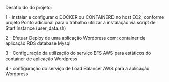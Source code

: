 Desafio do do projeto:

1 - Instalar e configurar o DOCKER ou CONTAINERD no host EC2; conforme
projeto Ponto adicional para o trabalho utilizar a instalação via script de
Start Instance (user_data.sh)

2 - Efetuar Deploy de uma aplicação Wordpress com:
container de aplicação RDS database Mysql

3 - Configuração da utilização do serviço EFS AWS para estáticos
do container de aplicação Wordpress

4 - configuração do serviço de Load Balancer AWS para a aplicação
Wordpress

